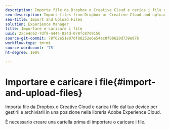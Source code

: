 ```yaml
---
description: Importa file da Dropbox o Creative Cloud e carica i file dal tuo device per gestirli e archiviarli in una posizione nella libreria Adobe Experience Cloud.
seo-description: Import files from Dropbox or Creative Cloud and upload files from your devicce to manage and store them in one location in the Adobe Experience Cloud Library.
seo-title: Import and Upload Files
solution: Experience Manager
title: Importare e caricare i file
uuid: 2ace4c62-7df9-4444-824d-078fc87d9150
source-git-commit: 78f62e51e07df88252e6e54ec8f0b620d739e07b
workflow-type: tm+mt
source-wordcount: '75'
ht-degree: 100%

---
```



# Importare e caricare i file{#import-and-upload-files}

Importa file da Dropbox o Creative Cloud e carica i file dal tuo device per gestirli e archiviarli in una posizione nella libreria Adobe Experience Cloud.

È necessario creare una cartella prima di importare o caricare i file.
